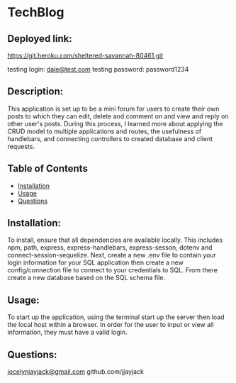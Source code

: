# TechBlog
  
## Deployed link: 
https://git.heroku.com/sheltered-savannah-80461.git

testing login: dale@test.com
testing password: password1234


## Description:
  This application is set up to be a mini forum for users to create their own posts to which they can edit, delete and comment on and view and reply on other user's posts. During this process, I learned more about applying the CRUD model to multiple applications and routes, the usefulness of handlebars, and connecting controllers to created database and client requests.
  
## Table of Contents
  - [Installation](#installation)
  - [Usage](#usage)
  - [Questions](#questions)

## Installation:
  To install, ensure that all dependencies are available locally. This includes npm, path, express, express-handlebars, express-sesson, dotenv and connect-session-sequelize. Next, create a new .env file to contain your login information for your SQL application then create a new config/connection file to connect to your credentials to SQL. From there create a new database based on the SQL schema file.  

## Usage:
  To start up the application, using the terminal start up the server then load the local host within a browser. In order for the user to input or view all information, they must have a valid login.  

## Questions:
  jocelynjayjack@gmail.com
  github.com/jjayjack
